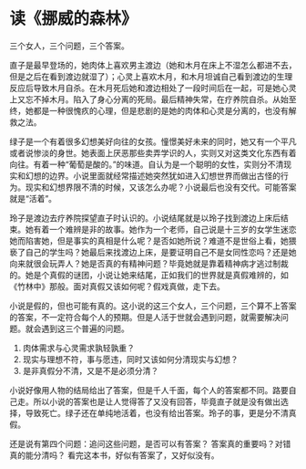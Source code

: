 # 读《挪威的森林》

三个女人，三个问题，三个答案。

直子是最早登场的，她肉体上喜欢男主渡边（她和木月在床上不湿怎么都进不去，但是之后在看到渡边就湿了）；心灵上喜欢木月，和木月坦诚自己看到渡边的生理反应后导致木月自杀。在木月死后她和渡边相处了一段时间后在一起，可是她心灵上又忘不掉木月。陷入了身心分离的死局。最后精神失常，在疗养院自杀。从始至终，她都是一种很愧疚的心理，但是悲剧的是她的肉体和心灵是分离的，也没有解救之法。

绿子是一个有着很多幻想美好向往的女孩。憧憬美好未来的同时，她又有一个平凡或者说惨淡的身世。她表面上厌恶那些卖弄学识的人，实则又对这类文化东西有着向往。有着一种“葡萄是酸的。”的味道。自认为是一个聪明的女性，实则分不清现实和幻想的边界。小说里面就经常描述她突然犹如进入幻想世界而做出古怪的行为。现实和幻想界限不清的时候，又该怎么办呢？小说最后也没有交代。可能答案就是“活着”。

玲子是渡边去疗养院探望直子时认识的。小说结尾就是以玲子找到渡边上床后结束。她有着一个难辨是非的故事。她作为一个老师，自己说是十三岁的女学生迷恋她而陷害她，但是事实的真相是什么呢？是否如她所说？难道不是世俗上看，她猥亵了自己的学生吗？她最后来找渡边上床，是要证明自己不是女同性恋吗？还是她向来就很会玩弄人？她是否真的有精神问题？毕竟她就是靠着精神病才逃过制裁的。她是个真假的谜团，小说让她来结尾，正如我们的世界就是真假难辨的，如《竹林中》那般。面对真假又该如何呢？假戏真做，走下去。

小说是假的，但也可能有真的。这小说的这三个女人，三个问题，三个算不上答案的答案，不一定符合每个人的预期。但是人活于世就会遇到问题，就需要解决问题。就会遇到这三个普遍的问题。

1. 肉体需求与心灵需求孰轻孰重？
2. 现实与理想不符，事与愿违，同时又该如何分清现实与幻想？
3. 是非真假分不清，又是不是必须分清？

小说好像用人物的结局给出了答案，但是千人千面，每个人的答案都不同。路要自己走。所以小说的答案也是让人觉得答了又没有回答，毕竟直子就是没有做出选择，导致死亡。绿子还在单纯地活着，也没有给出答案。玲子的事，更是分不清真假。

还是说有第四个问题：追问这些问题，是否可以有答案？
答案真的重要吗？对错真的能分清吗？
看完这本书，好似有答案了，又好似没有。
